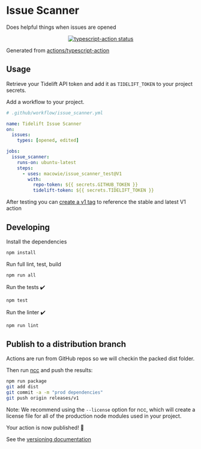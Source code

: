 # Issue Scanner

Does helpful things when issues are opened

<p align="center">
  <a href="https://github.com/actions/typescript-action/actions"><img alt="typescript-action status" src="https://github.com/actions/typescript-action/workflows/build-test/badge.svg"></a>
</p>

Generated from [actions/typescript-action](https://github.com/actions/typescript-action)

## Usage

Retrieve your Tidelift API token and add it as `TIDELIFT_TOKEN` to your project secrets.

Add a workflow to your project.

```yaml
# .github/workflow/issue_scanner.yml

name: Tidelift Issue Scanner
on:
  issues:
    types: [opened, edited]

jobs:
  issue_scanner:
    runs-on: ubuntu-latest
    steps:
      - uses: macowie/issue_scanner_test@V1
        with:
          repo-token: ${{ secrets.GITHUB_TOKEN }}
          tidelift-token: ${{ secrets.TIDELIFT_TOKEN }}
```

After testing you can [create a v1 tag](https://github.com/actions/toolkit/blob/master/docs/action-versioning.md) to reference the stable and latest V1 action

## Developing

Install the dependencies  

```bash
npm install
```

Run full lint, test, build

```bash
npm run all
```

Run the tests :heavy_check_mark:  

```bash
npm test
```

Run the linter :heavy_check_mark:  

```bash
npm run lint
```

## Publish to a distribution branch

Actions are run from GitHub repos so we will checkin the packed dist folder.

Then run [ncc](https://github.com/zeit/ncc) and push the results:

```bash
npm run package
git add dist
git commit -a -m "prod dependencies"
git push origin releases/v1
```

Note: We recommend using the `--license` option for ncc, which will create a license file for all of the production node modules used in your project.

Your action is now published! :rocket:

See the [versioning documentation](https://github.com/actions/toolkit/blob/master/docs/action-versioning.md)
